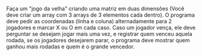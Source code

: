 Faça um "jogo da velha" criando uma matriz em duas dimensões 
(Você deve criar um array com 3 arrays de 3 elementos cada dentro). 
O programa deve pedir as coordenadas (linha e coluna) alternadamente para 2 jogadores e marcar X ou O em cada caso. 
Caso um jogador vença, ele deve perguntar se desejam jogar mais uma vez, e registrar quem 
venceu aquela rodada, se os jogadores desejarem parar, o programa deve mostrar quem ganhou 
mais rodadas e quem é o grande vencedor.